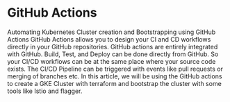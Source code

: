 # GitHub Actions 

Automating Kubernetes Cluster creation and Bootstrapping using GitHub Actions
GitHub Actions allows you to design your CI and CD workflows directly in your GitHub repositories. GitHub actions are entirely integrated with GitHub. Build, Test, and Deploy can be done directly from GitHub. So your CI/CD workflows can be at the same place where your source code exists. The CI/CD Pipeline can be triggered with events like pull requests or merging of branches etc. In this article, we will be using the GitHub actions to create a GKE Cluster with terraform and bootstrap the cluster with some tools like Istio and flagger.
